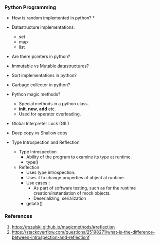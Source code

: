 ### Python Programming

* How is random implemented in python? 
  * 

* Datastructure implementations:
  * set 
  * map
  * list 

* Are there pointers in python?

* Immutable vs Mutable datastructures?

* Sort implementations in python?

* Garbage collector in python?  

* Python magic methods?
  * Special methods in a python class.
  * __init__, __new__, __add__ etc.
  * Used for operator overloading.

* Global Interpreter Lock (GIL)

* Deep copy vs Shallow copy

* Type Introspection and Reflection
  * Type Introspection
    * Ability of the program to examine its type at runtime.
    * type()
  * Reflection
    * Uses type introspection.
    * Uses it to change properties of object at runtime.
    * Use cases :
      * As part of software testing, such as for the runtime creation/instantiation of mock objects.
      * Deserializing, serialization 
    * getattr() 
  
### References
1. https://rszalski.github.io/magicmethods/#reflection
2. https://stackoverflow.com/questions/25198271/what-is-the-difference-between-introspection-and-reflectionf

